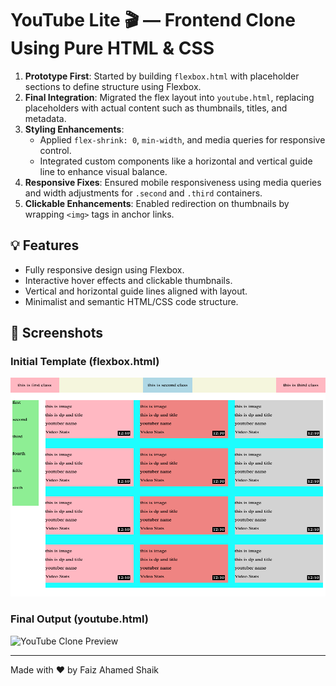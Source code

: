 # YouTube Lite 🎬 — Frontend Clone Using Pure HTML & CSS
1. **Prototype First**: Started by building `flexbox.html` with placeholder sections to define structure using Flexbox.
2. **Final Integration**: Migrated the flex layout into `youtube.html`, replacing placeholders with actual content such as thumbnails, titles, and metadata.
3. **Styling Enhancements**:
   - Applied `flex-shrink: 0`, `min-width`, and media queries for responsive control.
   - Integrated custom components like a horizontal and vertical guide line to enhance visual balance.
4. **Responsive Fixes**: Ensured mobile responsiveness using media queries and width adjustments for `.second` and `.third` containers.
5. **Clickable Enhancements**: Enabled redirection on thumbnails by wrapping `<img>` tags in anchor links.

## 💡 Features

- Fully responsive design using Flexbox.
- Interactive hover effects and clickable thumbnails.
- Vertical and horizontal guide lines aligned with layout.
- Minimalist and semantic HTML/CSS code structure.

## 📸 Screenshots

### Initial Template (flexbox.html)
<img src="./Assets/Template.png" alt="Youtube Template Preview" width="600" height="350">

### Final Output (youtube.html)
<img src="./Assets/Final-output.png" alt="YouTube Clone Preview" width="600" height="350">


---

Made with ❤️ by Faiz Ahamed Shaik
